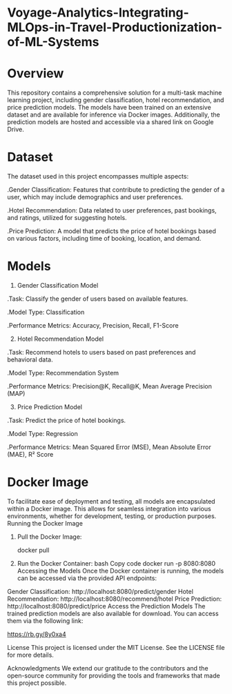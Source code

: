 # Voyage-Analytics-Integrating-MLOps-in-Travel-Productionization-of-ML-Systems
# Overview
This repository contains a comprehensive solution for a multi-task machine learning project, including gender classification, hotel recommendation, and price prediction models. The models have been trained on an extensive dataset and are available for inference via Docker images. Additionally, the prediction models are hosted and accessible via a shared link on Google Drive.

# Dataset
The dataset used in this project encompasses multiple aspects:

 .Gender Classification: Features that contribute to predicting the gender of a user, which may include demographics and user preferences.
 
 .Hotel Recommendation: Data related to user preferences, past bookings, and ratings, utilized for suggesting hotels.
 
 .Price Prediction: A model that predicts the price of hotel bookings based on various factors, including time of booking, location, and demand.
 
# Models
1. Gender Classification Model
 
  .Task: Classify the gender of users based on available features.
   
  .Model Type: Classification
  
  .Performance Metrics: Accuracy, Precision, Recall, F1-Score
  
2. Hotel Recommendation Model
 
  .Task: Recommend hotels to users based on past preferences and behavioral data.
  
  .Model Type: Recommendation System
  
  .Performance Metrics: Precision@K, Recall@K, Mean Average Precision (MAP)
  
3. Price Prediction Model

  .Task: Predict the price of hotel bookings.
  
  .Model Type: Regression
  
  .Performance Metrics: Mean Squared Error (MSE), Mean Absolute Error (MAE), R² Score
  
# Docker Image
To facilitate ease of deployment and testing, all models are encapsulated within a Docker image. This allows for seamless integration into various environments, whether for development, testing, or production purposes.
Running the Docker Image
1. Pull the Docker Image:

   docker pull <docker-image-name>
   
3. Run the Docker Container: bash Copy code docker run -p 8080:8080 Accessing the Models Once the Docker container is running, the models can be accessed via the provided API endpoints:

Gender Classification: http://localhost:8080/predict/gender Hotel Recommendation: http://localhost:8080/recommend/hotel Price Prediction: http://localhost:8080/predict/price Access the Prediction Models The trained prediction models are also available for download. You can access them via the following link:

 https://rb.gy/8y0xa4

License This project is licensed under the MIT License. See the LICENSE file for more details.

Acknowledgments We extend our gratitude to the contributors and the open-source community for providing the tools and frameworks that made this project possible.
